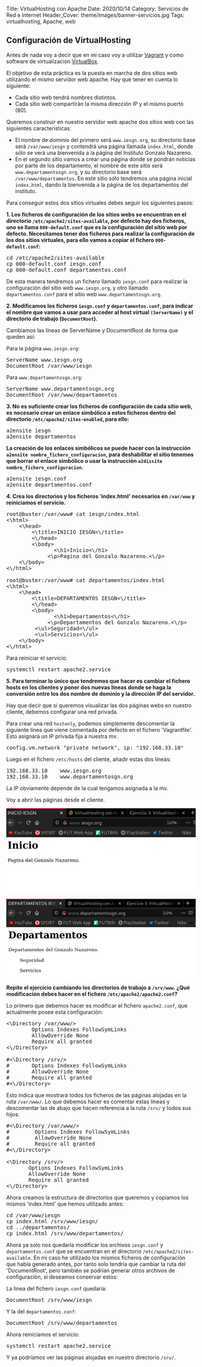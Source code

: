 Title: VirtualHosting con Apache
Date: 2020/10/14
Category: Servicios de Red e Internet
Header_Cover: theme/images/banner-servicios.jpg
Tags: virtualhosting, Apache, web

## Configuración de VirtualHosting

Antes de nada voy a decir que en mi caso voy a utilizar [Vagrant](https://www.vagrantup.com/) y como software de virtualización [VirtualBox](https://www.virtualbox.org/).

El objetivo de esta práctica es la puesta en marcha de dos sitios web utilizando el mismo servidor web apache. Hay que tener en cuenta lo siguiente:

- Cada sitio web tendrá nombres distintos.
- Cada sitio web compartirán la misma dirección IP y el mismo puerto (80).

Queremos construir en nuestro servidor web apache dos sitios web con las siguientes características:

- El nombre de dominio del primero será `www.iesgn.org`, su directorio base será `/var/www/iesgn` y contendrá una página llamada `index.html`, donde sólo se verá una bienvenida a la página del Instituto Gonzalo Nazareno.
- En el segundo sitio vamos a crear una página donde se pondrán noticias por parte de los departamento, el nombre de este sitio será `www.departamentosgn.org`, y su directorio base será `/var/www/departamentos`. En este sitio sólo tendremos una página inicial `index.html`, dando la bienvenida a la página de los departamentos del instituto.

Para conseguir estos dos sitios virtuales debes seguir los siguientes pasos:

**1. Los ficheros de configuración de los sitios webs se encuentran en el directorio `/etc/apache2/sites-available`, por defecto hay dos ficheros, uno se llama `000-default.conf` que es la configuración del sitio web por defecto. Necesitamos tener dos ficheros para realizar la configuración de los dos sitios virtuales, para ello vamos a copiar el fichero `000-default.conf`:**

<pre>
cd /etc/apache2/sites-available
cp 000-default.conf iesgn.conf
cp 000-default.conf departamentos.conf
</pre>

De esta manera tendremos un fichero llamado `iesgn.conf` para realizar la configuración del sitio web `www.iesgn.org`, y otro llamado `departamentos.conf` para el sitio web `www.departamentosgn.org`.


**2. Modificamos los ficheros `iesgn.conf` y `departamentos.conf`, para indicar el nombre que vamos a usar para acceder al host virtual `(ServerName)` y el directorio de trabajo (`DocumentRoot`).**

Cambiamos las líneas de ServerName y DocumentRoot de forma que queden así:

Para la página `www.iesgn.org`:

<pre>
ServerName www.iesgn.org
DocumentRoot /var/www/iesgn
</pre>

Para `www.departamentosgn.org`:

<pre>
ServerName www.departamentosgn.org
DocumentRoot /var/www/departamentos
</pre>

**3. No es suficiente crear los ficheros de configuración de cada sitio web, es necesario crear un enlace simbólico a estos ficheros dentro del directorio `/etc/apache2/sites-enabled`, para ello:**

<pre>
a2ensite iesgn
a2ensite departamentos
</pre>

**La creación de los enlaces simbólicos se puede hacer con la instrucción `a2ensite nombre_fichero_configuracion`, para deshabilitar el sitio tenemos que borrar el enlace simbólico o usar la instrucción `a2dissite nombre_fichero_configuracion`.**

<pre>
a2ensite iesgn.conf
a2ensite departamentos.conf
</pre>

**4. Crea los directorios y los ficheros 'index.html' necesarios en `/var/www` y reiniciamos el servicio.**

<pre>
root@buster:/var/www# cat iesgn/index.html
<\html>
	<\head>
		<\title>INICIO IESGN<\/title>
        <\/head>
        <\body>
	           <\h1>Inicio<\/h1>
             <\p>Pagina del Gonzalo Nazareno.<\/p>
	<\/body>
<\/html>

root@buster:/var/www# cat departamentos/index.html
<\html>
	<\head>
		<\title>DEPARTAMENTOS IESGN<\/title>
        <\/head>
        <\body>
	           <\h1>Departamentos<\/h1>
             <\p>Departamentos del Gonzalo Nazareno.<\/p>
	     <\ul>Seguridad<\/ul>
	     <\ul>Servicios<\/ul>
	<\/body>
<\/html>
</pre>

Para reiniciar el servicio:

<pre>
systemctl restart apache2.service
</pre>

**5. Para terminar lo único que tendremos que hacer es cambiar el fichero hosts en los clientes y poner dos nuevas líneas donde se haga la conversión entre los dos nombre de dominio y la dirección IP del servidor.**

Hay que decir que si queremos visualizar las dos páginas webs en nuestro cliente, debemos configurar una red privada.

Para crear una red `hostonly`, podemos simplemente descomentar la siguiente línea que viene comentada por defecto en el fichero 'Vagrantfile'. Esto asignará un IP privada fija a nuestra mv.

<pre>
config.vm.network "private_network", ip: "192.168.33.10"
</pre>

Luego en el fichero `/etc/hosts` del cliente, añadir estas dos líneas:

<pre>
192.168.33.10    www.iesgn.org
192.168.33.10    www.departamentosgn.org
</pre>

La IP obviamente depende de la cual tengamos asignada a la mv.

Voy a abrir las páginas desde el cliente.

![.](images/sri_virtualhosting_apache/iesgn_web.png)

![.](images/sri_virtualhosting_apache/departamentos_web.png)



**Repite el ejercicio cambiando los directorios de trabajo a `/srv/www`. ¿Qué modificación debes hacer en el fichero `/etc/apache2/apache2.conf`?**

Lo primero que debemos hacer es modificar el fichero `apache2.conf`, que actualmente posee esta configuración:

<pre>
<\Directory /var/www/>
        Options Indexes FollowSymLinks
        AllowOverride None
        Require all granted
<\/Directory>

#<\Directory /srv/>
#       Options Indexes FollowSymLinks
#       AllowOverride None
#       Require all granted
#<\/Directory>
</pre>

Esto indica que mostrará todos los ficheros de las páginas alojadas en la ruta `/var/www/`. Lo que debemos hacer es comentar estas líneas y descomentar las de abajo que hacen referencia a la ruta `/srv/` y todos sus hijos:

<pre>
#<\Directory /var/www/>
#        Options Indexes FollowSymLinks
#        AllowOverride None
#        Require all granted
#<\/Directory>

<\Directory /srv/>
       Options Indexes FollowSymLinks
       AllowOverride None
       Require all granted
<\/Directory>
</pre>

Ahora creamos la estructura de directorios que queremos y copiamos los mismos 'index.html' que hemos utilizado antes:
<pre>
cd /var/www/iesgn
cp index.html /srv/www/iesgn/
cd ../departamentos/
cp index.html /srv/www/departamentos/
</pre>

Ahora ya solo nos quedaría modificar los archivos `iesgn.conf` y `departamentos.conf` que se encuentran en el directorio `/etc/apache2/sites-available`. En mi caso he utilizado los mismos ficheros de configuración que había generado antes, por tanto solo tendría que cambiar la ruta del 'DocumentRoot', pero también se podrían generar otros archivos de configuración, si deseamos conservar estos:

La línea del fichero `iesgn.conf` quedaría:

<pre>
DocumentRoot /srv/www/iesgn
</pre>

Y la del `departamentos.conf`:

<pre>
DocumentRoot /srv/www/departamentos
</pre>

Ahora reiniciamos el servicio:

<pre>
systemctl restart apache2.service
</pre>

Y ya podríamos ver las páginas alojadas en nuestro directorio `/srv/`.
